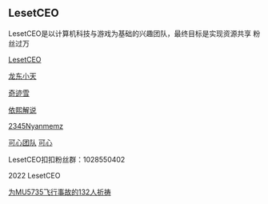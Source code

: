 ## LesetCEO
LesetCEO是以计算机科技与游戏为基础的兴趣团队，最终目标是实现资源共享 粉丝过万

[LesetCEO](https://space.bilibili.com/424131631)

[龙东小天](https://space.bilibili.com/266903199)

[奇迹雪](https://www.douyin.com/user/MS4wLjABAAAAv3cSr9FA2iPNrOVWFtYE-uhXCJ9osP0GFwmgc9RkpjQ)

[依熙解说](https://space.bilibili.com/439396312)

[2345Nyanmemz](https://space.bilibili.com/399623539)

[可心团队](https://www.douyin.com/user/MS4wLjABAAAAXuFMkNmc-0cpntKjElRW2z8daFd2liY8b0P2BOK5Uks) [可心](https://www.douyin.com/user/MS4wLjABAAAAExv9Wzi2YJMpAxB67ncbxgBXzzSFVU9ZkGn2zwQswjE)

LesetCEO扣扣粉丝群：1028550402  

2022 LesetCEO

[为MU5735飞行事故的132人祈祷](https://www.baidu.com/s?wd=mu5735&rsv_spt=1&rsv_iqid=0x859c246b00038acc&issp=1&f=8&rsv_bp=1&rsv_idx=2&ie=utf-8&tn=baiduhome_pg&rsv_enter=1&rsv_dl=tb&rsv_sug3=7&rsv_sug1=6&rsv_sug7=100&rsv_sug2=0&rsv_btype=i&inputT=2155&rsv_sug4=2739)
